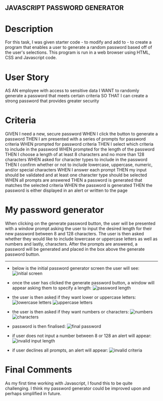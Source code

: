## JAVASCRIPT PASSWORD GENERATOR

# Description
For this task, I was given starter code - to modify and add to - to create a program that enables a user to generate a random password based off of the user's selections. This program is run in a web browser using HTML, CSS and Javascript code.


# User Story
AS AN employee with access to sensitive data
I WANT to randomly generate a password that meets certain criteria
SO THAT I can create a strong password that provides greater security

# Criteria
GIVEN I need a new, secure password
WHEN I click the button to generate a password
THEN I am presented with a series of prompts for password criteria
WHEN prompted for password criteria
THEN I select which criteria to include in the password
WHEN prompted for the length of the password
THEN I choose a length of at least 8 characters and no more than 128 characters
WHEN asked for character types to include in the password
THEN I confirm whether or not to include lowercase, uppercase, numeric, and/or special characters
WHEN I answer each prompt
THEN my input should be validated and at least one character type should be selected
WHEN all prompts are answered
THEN a password is generated that matches the selected criteria
WHEN the password is generated
THEN the password is either displayed in an alert or written to the page

# My password generator
When clicking on the generate password button, the user will be presented with a window prompt asking the user to input the desired length for their new password between 8 and 128 characters. The user is then asked whether they would like to include lowercase or uppercase letters as well as numbers and lastly, characters. After the prompts are answered, a password will be generated and placed in the box above the generate password button.

----

* below is the initial password generator screen the user will see:
![initial screen](./assets/images/passwordgen1.png)


* once the user has clicked the generate password button, a window will appear asking them to specify a length:
![password length](./assets/images/passwordlength.png)


* the user is then asked if they want lower or uppercase letters:
![lowercase letters](./assets/images/passwordlower.png)
![uppercase letters](./assets/images/passwordupper.png)


* the user is then asked if they want numbers or characters:
![numbers](./assets/images/passwordnum.png)
![characters](./assets/images/passwordchar.png)


* password is then finalised:
![final password](./assets/images/finalpassword.png)


* if user does not input a number between 8 or 128 an alert will appear:
![invalid input length](./assets/images/passwordleninvalid.png)


* if user declines all prompts, an alert will appear:
![invalid criteria](./assets/images/invalidcriteria.png)


# Final Comments
As my first time working with Javascript, I found this to be quite challenging. I think my password generator could be improved upon and perhaps simplified in future.